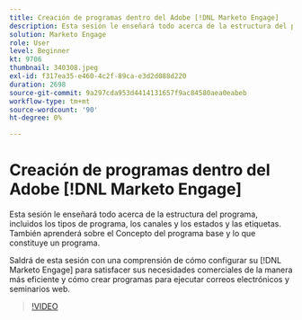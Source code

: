 ```yaml
---
title: Creación de programas dentro del Adobe [!DNL Marketo Engage]
description: Esta sesión le enseñará todo acerca de la estructura del programa, incluidos los tipos de programa, los canales y los estados y las etiquetas.
solution: Marketo Engage
role: User
level: Beginner
kt: 9706
thumbnail: 340308.jpeg
exl-id: f317ea35-e460-4c2f-89ca-e3d2d088d220
duration: 2698
source-git-commit: 9a297cda953d4414131657f9ac84580aea0eabeb
workflow-type: tm+mt
source-wordcount: '90'
ht-degree: 0%

---
```


# Creación de programas dentro del Adobe [!DNL Marketo Engage]

Esta sesión le enseñará todo acerca de la estructura del programa, incluidos los tipos de programa, los canales y los estados y las etiquetas. También aprenderá sobre el Concepto del programa base y lo que constituye un programa.

Saldrá de esta sesión con una comprensión de cómo configurar su [!DNL Marketo Engage] para satisfacer sus necesidades comerciales de la manera más eficiente y cómo crear programas para ejecutar correos electrónicos y seminarios web.

>[!VIDEO](https://video.tv.adobe.com/v/340308/?quality=12&learn=on)
